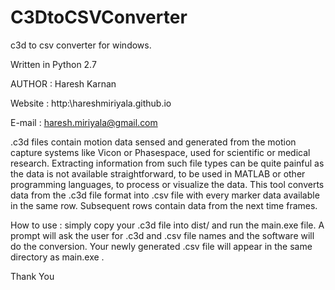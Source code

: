 # C3DtoCSVConverter
c3d to csv converter for windows. 

Written in Python 2.7

AUTHOR  : Haresh Karnan 

Website : http:\\hareshmiriyala.github.io

E-mail  : haresh.miriyala@gmail.com

.c3d files contain motion data sensed and generated from the motion capture systems like Vicon or Phasespace, used for scientific or medical research. Extracting information from such file types can be quite painful as the data is not available straightforward, to be used in MATLAB or other programming languages, to process or visualize the data. This tool converts data from the .c3d file format into .csv file with every marker data available in the same row. Subsequent rows contain data from the next time frames.  

How to use : simply copy your .c3d file into dist/  and run the main.exe file. A prompt will ask the user for .c3d and .csv file names and the software will do the conversion. Your newly generated .csv file will appear in the same directory as main.exe . 

Thank You 
